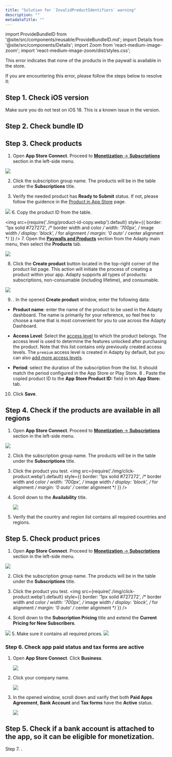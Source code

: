 ```yaml
---
title: "Solution for `InvalidProductIdentifiers` warning"
description: ""
metadataTitle: ""
---
```


import ProvideBundleID from '@site/src/components/reusable/ProvideBundleID.md';
import Details from '@site/src/components/Details';
import Zoom from 'react-medium-image-zoom';
import 'react-medium-image-zoom/dist/styles.css';

This error indicates that none of the products in the paywall is available in the store.

If you are encountering this error, please follow the steps below to resolve it:

## Step 1. Check iOS version
Make sure you do not test on iOS 18. This is a known issue in the version.
## Step 2. Check bundle ID

<ProvideBundleID />

## Step 3. Check products

1. Open **App Store Connect**. Proceed to [**Monetization** → **Subscriptions**](https://appstoreconnect.apple.com/apps/6477523342/distribution/subscriptions) section in the left-side menu.

<Zoom>
 <img src={require('./img/subscription_group_open.webp').default}
 style={{
   border: '1px solid #727272', /* border width and color */
   width: '700px', /* image width */
   display: 'block', /* for alignment */
   margin: '0 auto' /* center alignment */
 }}
  />
</Zoom>

2. Click the subscription group name. The products will be in the table under the **Subscriptions** title.

4. Verify the needed product has **Ready to Submit** status. If not, please follow the guidence in the [Product in App Store](app-store-products) page.
<Zoom>
    <img src={require('./img/ready-to-submit.webp').default}
       style={{
         border: '1px solid #727272', /* border width and color */
         width: '700px', /* image width */
         display: 'block', /* for alignment */
         margin: '0 auto' /* center alignment */
       }}
     />
</Zoom>
6. Copy the product ID from the table.
<Zoom>

 <img src={require('./img/product-id-copy.webp').default}
 style={{
   border: '1px solid #727272', /* border width and color */
   width: '700px', /* image width */
   display: 'block', /* for alignment */
   margin: '0 auto' /* center alignment */
 }}
/>
</Zoom>
7. Open the **[Paywalls and Products](https://app.adapty.io/products)** section from the Adapty main menu, then select the **Products** tab.


<Zoom>
  <img src={require('./img/7c9573a-products_tab.webp').default}
  style={{
    border: '1px solid #727272', /* border width and color */
    width: '700px', /* image width */
    display: 'block', /* for alignment */
    margin: '0 auto' /* center alignment */
  }}
/>
</Zoom>

8. Click the **Create product** button located in the top-right corner of the product list page. This action will initiate the process of creating a product within your app. Adapty supports all types of products: subscriptions, non-consumable \(including lifetime\), and consumable.


<Zoom>
  <img src={require('./img/1d1a1f9-CleanShot_2023-07-28_at_16.38.192x.webp').default}
  style={{
    border: '1px solid #727272', /* border width and color */
    width: '700px', /* image width */
    display: 'block', /* for alignment */
    margin: '0 auto' /* center alignment */
  }}
/>
</Zoom>


9. . In the opened **Create product** window, enter the following data:

  - **Product name**: enter the name of the product to be used in the Adapty dashboard. The name is primarily for your reference, so feel free to choose a name that is most convenient for you to use across the Adapty Dashboard.
    
  - **Access Level**: Select the [access level](access-level) to which the product belongs. The access level is used to determine the features unlocked after purchasing the product. Note that this list contains only previously created access levels. The `premium` access level is created in Adapty by default, but you can also [add more access levels](access-level).
    
  - **Period**: select the duration of the subscription from the list. It should match the period configured in the App Store or Play Store.
8 . Paste the copied product ID to the **App Store Product ID:** field in teh  **App Store:** tab.

10. Click **Save**.

## Step 4. Check if the products are available in all regions

1. Open **App Store Connect**. Proceed to [**Monetization** → **Subscriptions**](https://appstoreconnect.apple.com/apps/6477523342/distribution/subscriptions) section in the left-side menu.

 <Zoom>
   <img src={require('./img/subscription_group_open.webp').default}
   style={{
     border: '1px solid #727272', /* border width and color */
     width: '700px', /* image width */
     display: 'block', /* for alignment */
     margin: '0 auto' /* center alignment */
   }}
    />
 </Zoom>

2. Click the subscription group name. The products will be in the table under the **Subscriptions** title.

3. Click the product you test.
   <Zoom>
   <img src={require('./img/click-product.webp').default}
    style={{
      border: '1px solid #727272', /* border width and color */
      width: '700px', /* image width */
      display: 'block', /* for alignment */
      margin: '0 auto' /* center alignment */
    }}
     />
     </Zoom>

4. Scroll down to the **Availability** title. 

   <Zoom>
   <img src={require('./img/product-availability.webp').default}
    style={{
      border: '1px solid #727272', /* border width and color */
      width: '700px', /* image width */
      display: 'block', /* for alignment */
      margin: '0 auto' /* center alignment */
    }}
     />
     </Zoom>

5. Verify that the country and region list contains all required countries and regions.

## Step 5. Check product prices

1. Open **App Store Connect**. Proceed to [**Monetization** → **Subscriptions**](https://appstoreconnect.apple.com/apps/6477523342/distribution/subscriptions) section in the left-side menu.

 <Zoom>
   <img src={require('./img/subscription_group_open.webp').default}
   style={{
     border: '1px solid #727272', /* border width and color */
     width: '700px', /* image width */
     display: 'block', /* for alignment */
     margin: '0 auto' /* center alignment */
   }}
    />
 </Zoom>

2. Click the subscription group name. The products will be in the table under the **Subscriptions** title.
   
3. Click the product you test.
    <Zoom>
    <img src={require('./img/click-product.webp').default}
    style={{
      border: '1px solid #727272', /* border width and color */
      width: '700px', /* image width */
      display: 'block', /* for alignment */
      margin: '0 auto' /* center alignment */
    }}
    />
    </Zoom>
4. Scroll down to the **Subscription Pricing** title and extend the **Current Pricing for New Subscribers**.
 <Zoom>
    <img src={require('./img/check-prices.webp').default}
    style={{
      border: '1px solid #727272', /* border width and color */
      width: '700px', /* image width */
      display: 'block', /* for alignment */
      margin: '0 auto' /* center alignment */
    }}
    />
    </Zoom>
5. Make sure it contains all required prices.
    <Zoom>
    <img src={require('./img/product-pricing.webp').default}
    style={{
      border: '1px solid #727272', /* border width and color */
      width: '700px', /* image width */
      display: 'block', /* for alignment */
      margin: '0 auto' /* center alignment */
    }}
    />
    </Zoom>

### Step 6. Check app paid status and tax forms are active

1. Open **App Store Connect**. Click **Business**.

   <Zoom>
     <img src={require('./img/business.webp').default}
   style={{
     border: '1px solid #727272', /* border width and color */
     width: '700px', /* image width */
     display: 'block', /* for alignment */
     margin: '0 auto' /* center alignment */
   }}
   />
   </Zoom>

2. Click your company name.

   <Zoom>
     <img src={require('./img/business-name.webp').default}
   style={{
     border: '1px solid #727272', /* border width and color */
     width: '700px', /* image width */
     display: 'block', /* for alignment */
     margin: '0 auto' /* center alignment */
   }}
   />
   </Zoom>

3. In the opened window, scroll down and varify thet both **Paid Apps Agreement**, **Bank Account** and **Tax forms** have the **Active** status.

      <Zoom>
        <img src={require('./img/appstore-connect-status.webp').default}
      style={{
        border: '1px solid #727272', /* border width and color */
        width: '700px', /* image width */
        display: 'block', /* for alignment */
        margin: '0 auto' /* center alignment */
      }}
      />
      </Zoom>

## Step 5. Check if a bank account is attached to the app, so it can be eligible for monetization.




Step 7. .